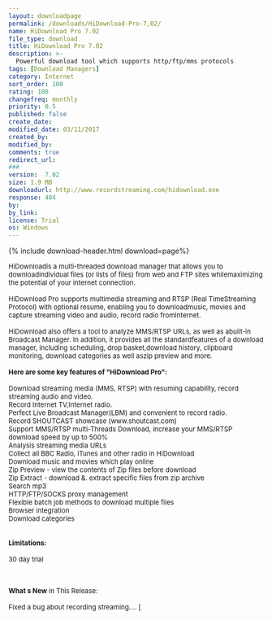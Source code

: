```yaml
---
layout: downloadpage
permalink: /downloads/HiDownload-Pro-7,02/
name: HiDownload Pro 7.02
file_type: download
title: HiDownload Pro 7.02
description: >-
  Powerful download tool which supports http/ftp/mms protocols
tags: [Download Managers]
category: Internet
sort_order: 100
rating: 100
changefreq: monthly
priority: 0.5
published: false
create_date: 
modified_date: 03/11/2017
created_by: 
modified_by: 
comments: true
redirect_url: 
### 
version:  7.02
size: 1.9 MB
downloadurl: http://www.recordstreaming.com/hidownload.exe
response: 404
by: 
by_link: 
license: Trial 
os: Windows
---
```


{% include download-header.html download=page%}

<p style="fix-download-text !important">
<p><font size="2"><p>HiDownloadis a multi-threaded download manager that allows you to downloadindividual files (or lists of files) from web and FTP sites whilemaximizing the potential of your internet connection. <br />
<br />
HiDownload Pro supports multimedia streaming and RTSP (Real TimeStreaming Protocol) with optional resume, enabling you to downloadmusic, movies and capture streaming video and audio, record radio fromInternet. <br />
<br />
HiDownload also offers a tool to analyze MMS/RTSP URLs, as well as abuilt-in Broadcast Manager. In addition, it provides all the standardfeatures of a download manager, including scheduling, drop basket,download history, clipboard monitoring, download categories as well aszip preview and more.<br />
<br />
<span><strong>Here are some key features of "HiDownload Pro":</strong></span><br />
<br />
Download streaming media (MMS, RTSP) with resuming capability, record streaming audio and video. <br />
Record Internet TV,Internet radio. <br />
Perfect Live Broadcast Manager(LBM) and convenient to record radio. <br />
Record SHOUTCAST showcase (www.shoutcast.com) <br />
Support MMS/RTSP multi-Threads Download, increase your MMS/RTSP download speed by up to 500% <br />
Analysis streaming media URLs<br />
Collect all BBC Radio, iTunes and other radio in HiDownload <br />
Download music and movies which play online <br />
Zip Preview - view the contents of Zip files before download<br />
Zip Extract - download &amp;. extract specific files from zip archive <br />
Search mp3<br />
HTTP/FTP/SOCKS proxy management<br />
Flexible batch job methods to download multiple files<br />
Browser integration<br />
Download categories<br />
<br />
<br />
<span><strong>Limitations:</strong></span><br />
<br />
30 day trial<br />
</p>
<div class="celltext_big"><br />
<br />
<strong>What s New</strong> in This Release:<br />
<br />
Fixed a bug about recording streaming.... [</div></p></p>
